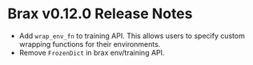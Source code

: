 # Brax v0.12.0 Release Notes

* Add `wrap_env_fn` to training API. This allows users to specify custom wrapping functions for their environments.
* Remove `FrozenDict` in brax env/training API.
